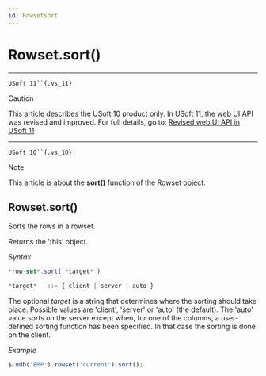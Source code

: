 ```yaml
---
id: Rowsetsort
---
```


# Rowset.sort()



----

`USoft 11``{.vs_11}`

> [!CAUTION]
> This article describes the USoft 10 product only.
> In USoft 11, the web UI API was revised and improved. For full details, go to:
> [Revised web UI API in USoft 11](/docs/Web%20and%20app%20UIs/UDB%20udb/Revised%20web%20UI%20API%20in%20USoft%2011.md)

----

`USoft 10``{.vs_10}`

> [!NOTE]
> This article is about the **sort()** function of the [Rowset object](/docs/Web%20and%20app%20UIs/UDB%20Rowset/UDB%20Rowset%20object.md).

## **Rowset.sort()**

Sorts the rows in a rowset.

Returns the 'this' object.

*Syntax*

```js
*row-set*.sort( *target* )

*target*   ::= { client | server | auto }
```

The optional *target* is a string that determines where the sorting should take place. Possible values are 'client', 'server' or 'auto' (the default). The 'auto' value sorts on the server except when, for one of the columns, a user-defined sorting function has been specified. In that case the sorting is done on the client.

*Example*

```js
$.udb('EMP').rowset('current').sort();
```

 
